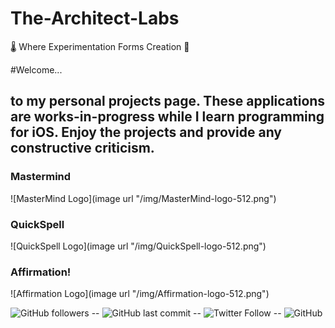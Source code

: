 # The-Architect-Labs
🌡️  Where Experimentation Forms Creation  🧪

#Welcome...

## to my personal projects page. These applications are works-in-progress while I learn programming for iOS. Enjoy the projects and provide any constructive criticism.

### Mastermind
![MasterMind Logo](image url "/img/MasterMind-logo-512.png")

### QuickSpell
![QuickSpell Logo](image url "/img/QuickSpell-logo-512.png")

### Affirmation!
![Affirmation Logo](image url "/img/Affirmation-logo-512.png")

![GitHub followers](https://img.shields.io/github/followers/TheArchitectLabs?style=social) -- ![GitHub last commit](https://img.shields.io/github/last-commit/TheArchitectLabs/thearchitectlabs.github.io) -- ![Twitter Follow](https://img.shields.io/twitter/follow/TheArchLabs?style=social) -- ![GitHub](https://img.shields.io/github/license/TheArchitectLabs/thearchitectlabs.github.io)  
